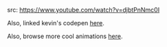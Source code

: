src: https://www.youtube.com/watch?v=djbtPnNmc0I

Also, linked kevin's codepen [here](https://codepen.io/kevinpowell/pen/ZrMzre/).

Also, browse more cool animations [here](https://tympanus.net/Development/HoverEffectIdeas/).

